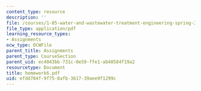 ```yaml
---
content_type: resource
description: ''
file: /courses/1-85-water-and-wastewater-treatment-engineering-spring-2006/efdd784f9f758afb361739aee9f1299c_homework6.pdf
file_type: application/pdf
learning_resource_types:
- Assignments
ocw_type: OCWFile
parent_title: Assignments
parent_type: CourseSection
parent_uid: ec4043bb-731c-0e59-ffe1-ab40584f19a2
resourcetype: Document
title: homework6.pdf
uid: efdd784f-9f75-8afb-3617-39aee9f1299c
---
```

